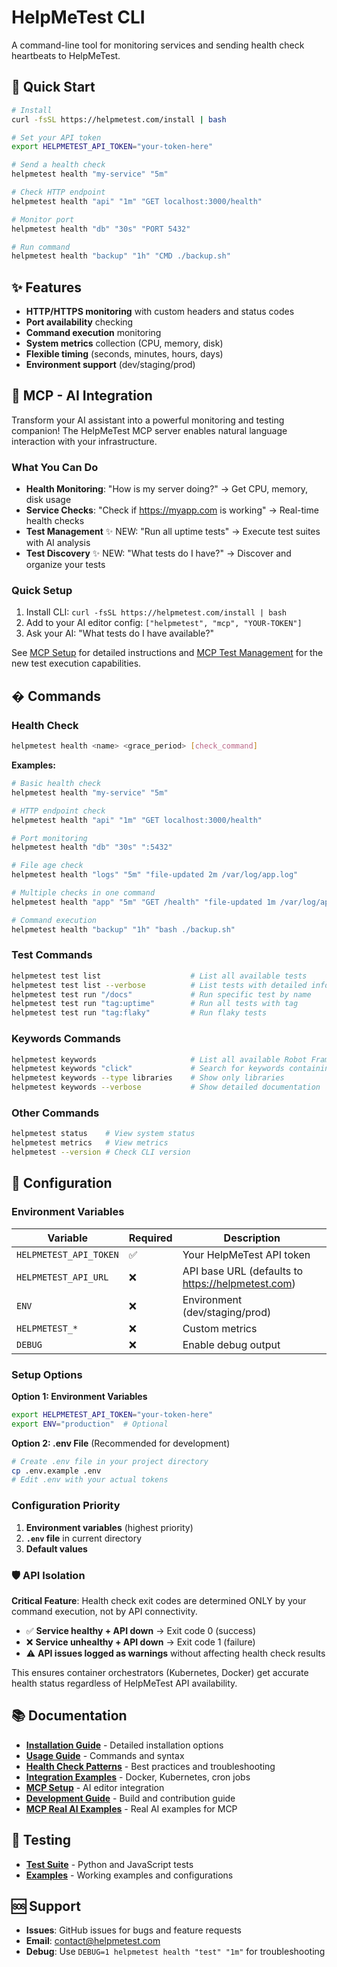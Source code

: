 # HelpMeTest CLI


A command-line tool for monitoring services and sending health check heartbeats to HelpMeTest.

## 🚀 Quick Start

```bash
# Install
curl -fsSL https://helpmetest.com/install | bash

# Set your API token
export HELPMETEST_API_TOKEN="your-token-here"

# Send a health check
helpmetest health "my-service" "5m"

# Check HTTP endpoint
helpmetest health "api" "1m" "GET localhost:3000/health"

# Monitor port
helpmetest health "db" "30s" "PORT 5432"

# Run command
helpmetest health "backup" "1h" "CMD ./backup.sh"
```

## ✨ Features

- **HTTP/HTTPS monitoring** with custom headers and status codes
- **Port availability** checking
- **Command execution** monitoring
- **System metrics** collection (CPU, memory, disk)
- **Flexible timing** (seconds, minutes, hours, days)
- **Environment support** (dev/staging/prod)

## 🤖 MCP - AI Integration

Transform your AI assistant into a powerful monitoring and testing companion! The HelpMeTest MCP server enables natural language interaction with your infrastructure.

### What You Can Do
- **Health Monitoring**: "How is my server doing?" → Get CPU, memory, disk usage
- **Service Checks**: "Check if https://myapp.com is working" → Real-time health checks  
- **Test Management** ✨ NEW: "Run all uptime tests" → Execute test suites with AI analysis
- **Test Discovery** ✨ NEW: "What tests do I have?" → Discover and organize your tests

### Quick Setup
1. Install CLI: `curl -fsSL https://helpmetest.com/install | bash`
2. Add to your AI editor config: `["helpmetest", "mcp", "YOUR-TOKEN"]`
3. Ask your AI: "What tests do I have available?"

See [MCP Setup](docs/mcp-setup.md) for detailed instructions and [MCP Test Management](docs/mcp-test-management.md) for the new test execution capabilities.

## � Commands

### Health Check
```bash
helpmetest health <name> <grace_period> [check_command]
```

**Examples:**
```bash
# Basic health check
helpmetest health "my-service" "5m"

# HTTP endpoint check
helpmetest health "api" "1m" "GET localhost:3000/health"

# Port monitoring
helpmetest health "db" "30s" ":5432"

# File age check
helpmetest health "logs" "5m" "file-updated 2m /var/log/app.log"

# Multiple checks in one command
helpmetest health "app" "5m" "GET /health" "file-updated 1m /var/log/app.log"

# Command execution
helpmetest health "backup" "1h" "bash ./backup.sh"
```

### Test Commands
```bash
helpmetest test list                    # List all available tests
helpmetest test list --verbose          # List tests with detailed info
helpmetest test run "/docs"             # Run specific test by name
helpmetest test run "tag:uptime"        # Run all tests with tag
helpmetest test run "tag:flaky"         # Run flaky tests
```

### Keywords Commands
```bash
helpmetest keywords                     # List all available Robot Framework libraries
helpmetest keywords "click"             # Search for keywords containing "click"
helpmetest keywords --type libraries    # Show only libraries
helpmetest keywords --verbose           # Show detailed documentation
```

### Other Commands
```bash
helpmetest status    # View system status
helpmetest metrics   # View metrics
helpmetest --version # Check CLI version
```

## 🔧 Configuration

### Environment Variables
| Variable | Required | Description |
|----------|----------|-------------|
| `HELPMETEST_API_TOKEN` | ✅ | Your HelpMeTest API token |
| `HELPMETEST_API_URL` | ❌ | API base URL (defaults to https://helpmetest.com) |
| `ENV` | ❌ | Environment (dev/staging/prod) |
| `HELPMETEST_*` | ❌ | Custom metrics |
| `DEBUG` | ❌ | Enable debug output |

### Setup Options

**Option 1: Environment Variables**
```bash
export HELPMETEST_API_TOKEN="your-token-here"
export ENV="production"  # Optional
```

**Option 2: .env File** (Recommended for development)
```bash
# Create .env file in your project directory
cp .env.example .env
# Edit .env with your actual tokens
```

### Configuration Priority
1. **Environment variables** (highest priority)
2. **`.env` file** in current directory
3. **Default values**

### 🛡️ API Isolation

**Critical Feature**: Health check exit codes are determined ONLY by your command execution, not by API connectivity.

- ✅ **Service healthy + API down** → Exit code 0 (success)
- ❌ **Service unhealthy + API down** → Exit code 1 (failure) 
- ⚠️ **API issues logged as warnings** without affecting health check results

This ensures container orchestrators (Kubernetes, Docker) get accurate health status regardless of HelpMeTest API availability.

## 📚 Documentation

- **[Installation Guide](docs/installation.md)** - Detailed installation options
- **[Usage Guide](docs/usage.md)** - Commands and syntax
- **[Health Check Patterns](docs/health-checks.md)** - Best practices and troubleshooting
- **[Integration Examples](docs/integrations.md)** - Docker, Kubernetes, cron jobs
- **[MCP Setup](docs/mcp-setup.md)** - AI editor integration
- **[Development Guide](docs/DEVELOPMENT.md)** - Build and contribution guide
- **[MCP Real AI Examples](mcp-real-ai-examples.md)** - Real AI examples for MCP

## 🧪 Testing

- **[Test Suite](tests/)** - Python and JavaScript tests
- **[Examples](examples/)** - Working examples and configurations

## 🆘 Support

- **Issues**: GitHub issues for bugs and feature requests
- **Email**: contact@helpmetest.com
- **Debug**: Use `DEBUG=1 helpmetest health "test" "1m"` for troubleshooting
